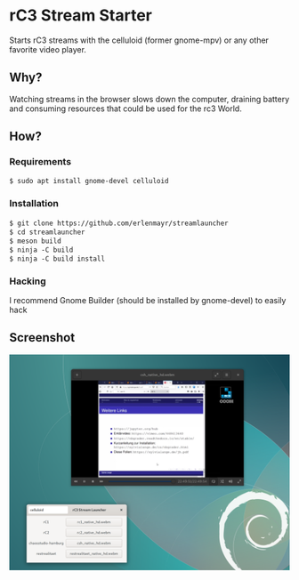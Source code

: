 # rC3 Stream Starter

Starts rC3 streams with the celluloid (former gnome-mpv) or any other favorite
video player.

## Why?

Watching streams in the browser slows down the computer, draining battery and
consuming resources that could be used for the rc3 World.

## How?

### Requirements
```
$ sudo apt install gnome-devel celluloid
```

### Installation
```
$ git clone https://github.com/erlenmayr/streamlauncher
$ cd streamlauncher
$ meson build
$ ninja -C build
$ ninja -C build install
```

### Hacking

I recommend Gnome Builder (should be installed by gnome-devel) to easily hack

## Screenshot

![Screenshot](web/screenshot.png "Screenshot")
